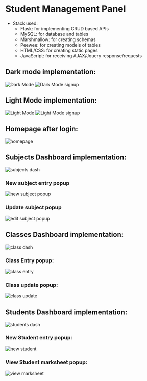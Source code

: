 # Student Management Panel

- Stack used:
  - Flask: for implementing CRUD based APIs
  - MySQL: for database and tables
  - Marshmallow: for creating schemas
  - Peewee: for creating models of tables
  - HTML/CSS: for creating static pages
  - JavaScript: for receiving AJAX/Jquery response/requests

## Dark mode implementation:

![Dark Mode](screenshots/auth-dark.png)
![Dark Mode signup](screenshots/signup-dark.png)

## Light Mode implementation:

![Light Mode](screenshots/auth-light.png)
![Light Mode signup](screenshots/auth-light.png)

## Homepage after login:

![homepage](screenshots/homepage.png)

## Subjects Dashboard implementation:

![subjects dash](screenshots/sub-home.png)

### New subject entry popup

![new subject popup](screenshots/new-sub-popup.png)

### Update subject popup

![edit subject popup](screenshots/edit-subject-popup.png)

## Classes Dashboard implementation:

![class dash](screenshots/class-dash.png)

### Class Entry popup:

![class entry](screenshots/class-new.png)

### Class update popup:

![class update](screenshots/class-new.png)

## Students Dashboard implementation:

![students dash](screenshots/student-dash.png)

### New Student entry popup:

![new student](screenshots/new-stud.png)

### View Student marksheet popup:

![view marksheet](screenshots/student-marks.png)
